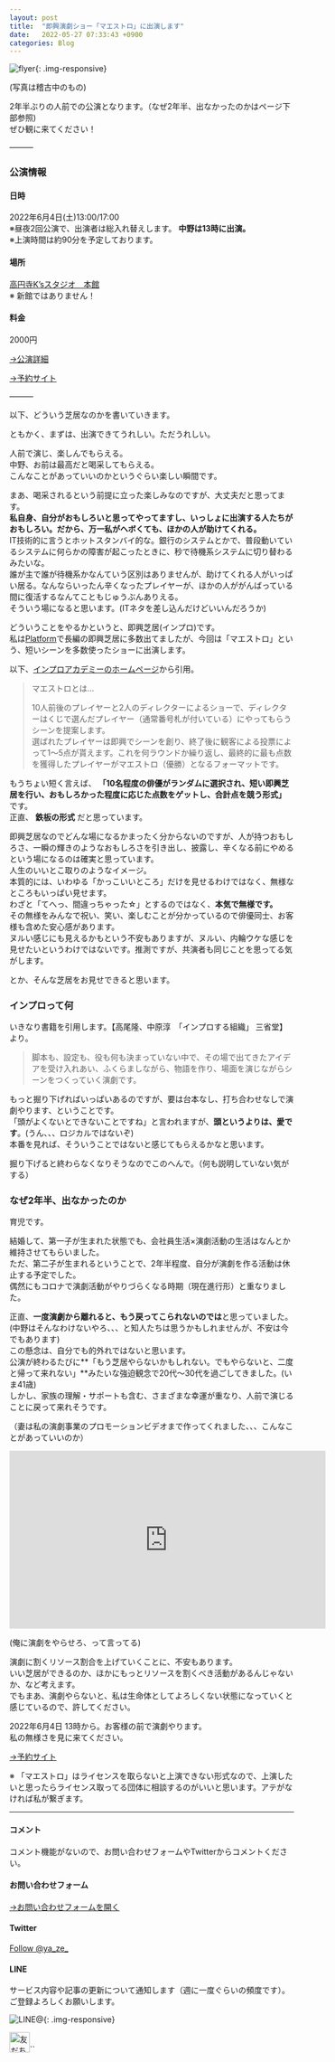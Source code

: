 ```yaml
---
layout: post
title:  "即興演劇ショー「マエストロ」に出演します"
date:   2022-05-27 07:33:43 +0900
categories: Blog
---
```




![flyer]({{site.baseurl}}/img/20220527_01.jpeg){: .img-responsive}

(写真は稽古中のもの)

2年半ぶりの人前での公演となります。（なぜ2年半、出なかったのかはページ下部参照)  
ぜひ観に来てください！

———

### 公演情報

#### 日時  

2022年6月4日(土)13:00/17:00  
※昼夜2回公演で、出演者は総入れ替えします。 **中野は13時に出演。**   
※上演時間は約90分を予定しております。

#### 場所

[高円寺K’sスタジオ　本館](https://koenjiksstudio.wixsite.com/mysite/blank)  
※ 新館ではありません！

#### 料金

2000円

[→公演詳細](https://improacademy.jp/blog/3340/)

[→予約サイト](https://improacademymaestro.peatix.com/)


———

以下、どういう芝居なのかを書いていきます。


ともかく、まずは、出演できてうれしい。ただうれしい。

人前で演じ、楽しんでもらえる。  
中野、お前は最高だと喝采してもらえる。  
こんなことがあっていいのかというぐらい楽しい瞬間です。

まあ、喝采されるという前提に立った楽しみなのですが、大丈夫だと思ってます。  
**私自身、自分がおもしろいと思ってやってますし、いっしょに出演する人たちがおもしろい。だから、万一私がヘボくても、ほかの人が助けてくれる。**  
IT技術的に言うとホットスタンバイ的な。銀行のシステムとかで、普段動いているシステムに何らかの障害が起こったときに、秒で待機系システムに切り替わるみたいな。  
誰が主で誰が待機系かなんていう区別はありませんが、助けてくれる人がいっぱい居る。なんならいったん辛くなったプレイヤーが、ほかの人ががんばっている間に復活するなんてこともじゅうぶんありえる。  
そういう場になると思います。(ITネタを差し込んだけどいいんだろうか)

どういうことをやるかというと、即興芝居(インプロ)です。  
私は[Platform](http://plafo.info/)で長編の即興芝居に多数出てましたが、今回は「マエストロ」という、短いシーンを多数使ったショーに出演します。

以下、[インプロアカデミーのホームページ](https://improacademy.jp/blog/3340/)から引用。

> マエストロとは…  
>   
> 10人前後のプレイヤーと2人のディレクターによるショーで、ディレクターはくじで選んだプレイヤー（通常番号札が付いている）にやってもらうシーンを提案します。    
> 選ばれたプレイヤーは即興でシーンを創り、終了後に観客による投票によって1〜5点が貰えます。これを何ラウンドか繰り返し、最終的に最も点数を獲得したプレイヤーがマエストロ（優勝）となるフォーマットです。    
  
もうちょい短く言えば、 **「10名程度の俳優がランダムに選択され、短い即興芝居を行い、おもしろかった程度に応じた点数をゲットし、合計点を競う形式」** です。  
正直、 **鉄板の形式** だと思っています。  

即興芝居なのでどんな場になるかまったく分からないのですが、人が持つおもしろさ、一瞬の輝きのようなおもしろさを引き出し、披露し、辛くなる前にやめるという場になるのは確実と思っています。  
人生のいいとこ取りのようなイメージ。  
本質的には、いわゆる「かっこいいところ」だけを見せるわけではなく、無様なところもいっぱい見せます。  
わざと「てへっ、間違っちゃった☆」とするのではなく、**本気で無様です。**  
その無様をみんなで祝い、笑い、楽しむことが分かっているので俳優同士、お客様も含めた安心感があります。  
ヌルい感じにも見えるかもという不安もありますが、ヌルい、内輪ウケな感じを見せたいというわけではないです。推測ですが、共演者も同じことを思ってる気がします。  
  
とか、そんな芝居をお見せできると思います。  


### インプロって何

いきなり書籍を引用します。【高尾隆、中原淳　「インプロする組織」 三省堂】 より。  

> 脚本も、設定も、役も何も決まっていない中で、その場で出てきたアイデアを受け入れあい、ふくらましながら、物語を作り、場面を演じながらシーンをつくっていく演劇です。  

もっと掘り下げればいっぱいあるのですが、要は台本なし、打ち合わせなしで演劇やります、ということです。  
「頭がよくないとできないことですね」と言われますが、**頭というよりは、愛です**。(うん、、、ロジカルではないぞ)  
本番を見れば、そういうことではないと感じてもらえるかなと思います。  
  
掘り下げると終わらなくなりそうなのでこのへんで。（何も説明していない気がする）  


### なぜ2年半、出なかったのか
  
育児です。  
  
結婚して、第一子が生まれた状態でも、会社員生活×演劇活動の生活はなんとか維持させてもらいました。  
ただ、第二子が生まれるということで、2年半程度、自分が演劇を作る活動は休止する予定でした。  
偶然にもコロナで演劇活動がやりづらくなる時期（現在進行形）と重なりました。  
  
正直、**一度演劇から離れると、もう戻ってこられないのでは**と思っていました。(中野はそんなわけないやろ、、、と知人たちは思うかもしれませんが、不安は今でもあります)  
この懸念は、自分でも的外れではないと思います。  
公演が終わるたびに**「もう芝居やらないかもしれない。でもやらないと、二度と帰って来れない」**みたいな強迫観念で20代～30代を過ごしてきました。(いま41歳)  
しかし、家族の理解・サポートも含む、さまざまな幸運が重なり、人前で演じることに戻って来れそうです。  
  
（妻は私の演劇事業のプロモーションビデオまで作ってくれました、、、こんなことがあっていいのか）  
  
<iframe width="560" height="315" src="https://www.youtube.com/embed/SvG-C5Y3uoA" title="YouTube video player" frameborder="0" allow="accelerometer; autoplay; clipboard-write; encrypted-media; gyroscope; picture-in-picture" allowfullscreen></iframe>


(俺に演劇をやらせろ、って言ってる)

演劇に割くリソース割合を上げていくことに、不安もあります。  
いい芝居ができるのか、ほかにもっとリソースを割くべき活動があるんじゃないか、など考えます。  
でもまあ、演劇やらないと、私は生命体としてよろしくない状態になっていくと感じているので、許してください。  

2022年6月4日 13時から。お客様の前で演劇やります。  
私の無様さを見に来てください。  
  
[→予約サイト](https://improacademymaestro.peatix.com/)

※ 「マエストロ」はライセンスを取らないと上演できない形式なので、上演したいと思ったらライセンス取ってる団体に相談するのがいいと思います。アテがなければ私が繋ぎます。



---
#### コメント
コメント機能がないので、お問い合わせフォームやTwitterからコメントください。

#### お問い合わせフォーム
[→お問い合わせフォームを開く]({{site.baseurl}}/docs/contact/)

#### Twitter

<a href="https://twitter.com/ya_ze_?ref_src=twsrc%5Etfw" class="twitter-follow-button" data-show-count="false">Follow @ya_ze_</a><script async src="https://platform.twitter.com/widgets.js" charset="utf-8"></script>


#### LINE

サービス内容や記事の更新について通知します（週に一度ぐらいの頻度です）。
ご登録よろしくお願いします。

![LINE@]({{site.baseurl}}/img/lineat.png){: .img-responsive}

<a href="https://line.me/R/ti/p/%40tqt3140x"><img height="36" border="0" alt="友だち追加" src="https://scdn.line-apps.com/n/line_add_friends/btn/ja.png"></a>``